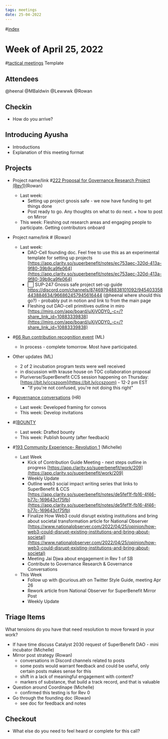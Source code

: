 ```yaml
---
tags: meetings
date: 25-04-2022
---
```

#[index](notes/general-circle/old-gc-meetings/index.md) 
# Week of April 25, 2022
#[tactical meetings](/notes/archive/clarity/Tags/tactical%20meetings.md) Template

## Attendees
@heenal @MBaldwin @Lewwwk @Rowan  
## Checkin
- How do you arrive?

## Introducing Ayusha
- Introductions
- Explanation of this meeting format

## Projects
- Project name/link #[222 Proposal for Governance Research Project (Rev1)](222%20Proposal%20for%20Governance%20Research%20Project%20(Rev1))(Rowan)
	- Last week: 
		- Setting up project gnosis safe - we now have funding to get things done
		- Post ready to go. Any thoughts on what to do next. + how to post on Mirror
	- This week: Fleshing out research areas and engaging people to participate. Getting contributors onboard  
- Project name/link  #[](227%20Project%20-%20governance%20design%20experiment%20#1) (Rowan) 
	- Last week: 
		-  DAO-Cell founding doc. Feel free to use this as an experimental template for setting up projects [https://app.clarity.so/superbenefit/notes/ec753aec-320d-413a-9f80-39b9ca9fe064](https://app.clarity.so/superbenefit/notes/ec753aec-320d-413a-9f80-39b9ca9fe064) 
		- ⬜️ SUP-247 Gnosis safe project set-up guide https://discord.com/channels/874697948838101092/945403358443884634/966862457945616444 (@heenal where should this go?) - probably put in notion and link to from the main page 
		- Fleshing out DAO-cell primitives outline in miro [https://miro.com/app/board/uXjVODY0_-c=/?share_link_id=10883339838](https://miro.com/app/board/uXjVODY0_-c=/?share_link_id=10883339838) 
- #[66 Run contribution recognition event](66%20Run%20contribution%20recognition%20event) (ML)

	- In process - complete tomorrow. Most have participated.
- Other updates (ML)

	- 2 of 2 incubation program tests were well received
	- in discussion with krause house on TOC collaboration proposal
	- Pluriverse/SuperBenefit CCS session happening on Thursday: [https://bit.ly/ccszoom](https://bit.ly/ccszoom) - 12-2 pm EST
		- "If you're not confused, you're not doing this right"
- #[governance conversations](/notes/archive/clarity/Tags/governance%20conversations.md) (HR)
	- Last week: Developed framing for convos
	- This week: Develop invitations
- #[[BOUNTY]([BOUNTY) 
	- Last week: Drafted bounty
	- This week: Publish bounty (after feedback)
- #[193 Community Experience- Revolution 1](193%20Community%20Experience-%20Revolution%201) (Michelle)
	- Last Week
		- Kick of Contribution Guide Meeting - next steps outline in progress [https://app.clarity.so/superbenefit/work/209](https://app.clarity.so/superbenefit/work/209) 
		- Weekly Update
		- Outline web3 social impact writing series that links to SuperBenefit & CCS [https://app.clarity.so/superbenefit/notes/de5fef1f-fb16-4f46-b77c-169643cf75fb](https://app.clarity.so/superbenefit/notes/de5fef1f-fb16-4f46-b77c-169643cf75fb) 
		- Finalize How Web3 could disrupt existing institutions and bring about societal transformation article for National Observer [https://www.nationalobserver.com/2022/04/25/opinion/how-web3-could-disrupt-existing-institutions-and-bring-about-societal](https://www.nationalobserver.com/2022/04/25/opinion/how-web3-could-disrupt-existing-institutions-and-bring-about-societal) 
		- Meeting Jai Djwa about engagement in Rev 1 of SB
		- Contribute to Governance Research & Governance Conversations
	- This Week
		- Follow up with @curious.ath on Twitter Style Guide, meeting Apr 26
		- Rework article from National Observer for SuperBenefit Mirror Post
		- Weekly Update

## Triage Items
What tensions do you have that need resolution to move forward in your work?
- If have time discuss Catalyst 2030 request of SuperBenefit DAO - mini incubator (Michelle)
- Mirror post strategy (Rowan)
	- conversations in Discord channels related to posts
	- some posts would warrant feedback and could be useful, only certain posts makes sense for this
	- shift in a lack of meaningful engagement with content?
	- markers of substance, that build a track record, and that is valuable
- Question around Coordinape (Michelle)
	- confirmed this testing is for Rev 0
- Go through the founding doc (Rowan)
	- see doc for feedback and notes

## Checkout
- What else do you need to feel heard or complete for this call?
